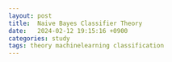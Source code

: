 ```yaml
---
layout: post
title:  Naive Bayes Classifier Theory
date:   2024-02-12 19:15:16 +0900
categories: study
tags: theory machinelearning classification
---
```


